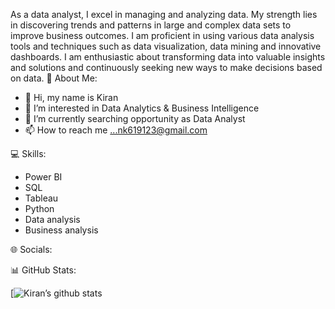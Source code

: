 As a data analyst, I excel in managing and analyzing data. My strength lies in discovering trends and patterns in large and complex data sets to improve business        outcomes. I am proficient in using various data analysis tools and techniques such as data visualization, data mining and innovative dashboards. I am enthusiastic about transforming data into valuable insights and solutions and continuously seeking new ways to make decisions based on data.
💫 About Me:

- 👋 Hi, my name is Kiran
- 👀 I’m interested in Data Analytics & Business Intelligence
- 🌱 I’m currently searching opportunity as Data Analyst
- 📫 How to reach me ...nk619123@gmail.com

💻 Skills:
- Power BI
- SQL
- Tableau
- Python
- Data analysis
- Business analysis

🌐 Socials:



📊 GitHub Stats:

[![Kiran’s github stats](https://github-readme-stats.vercel.app/api?username=kirannavale&show_icons=true&theme=dark)


